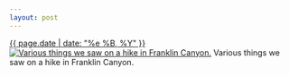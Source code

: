 ```yaml
---
layout: post
---
```


<p>
  <time><a href="/350">{{ page.date | date: "%e %B, %Y" }}</a></time>
  <a href="/350"><img src="{{ site.assets_url }}/350-640.jpg" srcset="{{ site.assets_url }}/350-1280.jpg 1280w, {{ site.assets_url }}/350-960.jpg 960w, {{ site.assets_url }}/350-640.jpg 640w, {{ site.assets_url }}/350-320.jpg 320w" sizes="(min-width: 700px) 50vw, calc(100vw - 2rem)" alt="Various things we saw on a hike in Franklin Canyon." /></a>
  <span>Various things we saw on a hike in Franklin Canyon.</span>
</p>
